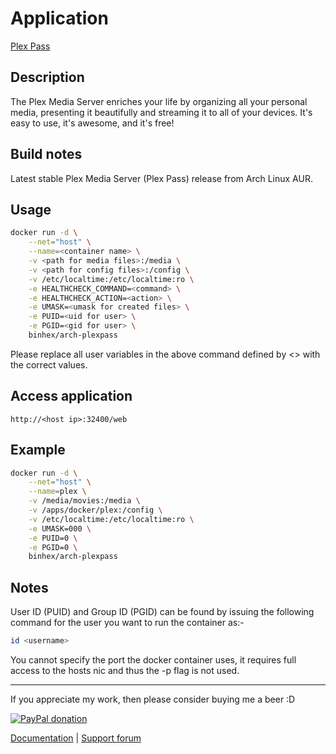 # Application

[Plex Pass](https://plex.tv/)

## Description

The Plex Media Server enriches your life by organizing all your personal media,
presenting it beautifully and streaming it to all of your devices. It's easy to
use, it's awesome, and it's free!

## Build notes

Latest stable Plex Media Server (Plex Pass) release from Arch Linux AUR.

## Usage

```bash
docker run -d \
    --net="host" \
    --name=<container name> \
    -v <path for media files>:/media \
    -v <path for config files>:/config \
    -v /etc/localtime:/etc/localtime:ro \
    -e HEALTHCHECK_COMMAND=<command> \
    -e HEALTHCHECK_ACTION=<action> \
    -e UMASK=<umask for created files> \
    -e PUID=<uid for user> \
    -e PGID=<gid for user> \
    binhex/arch-plexpass
```

Please replace all user variables in the above command defined by <> with the
correct values.

## Access application

`http://<host ip>:32400/web`

## Example

```bash
docker run -d \
    --net="host" \
    --name=plex \
    -v /media/movies:/media \
    -v /apps/docker/plex:/config \
    -v /etc/localtime:/etc/localtime:ro \
    -e UMASK=000 \
    -e PUID=0 \
    -e PGID=0 \
    binhex/arch-plexpass
```

## Notes

User ID (PUID) and Group ID (PGID) can be found by issuing the following command
for the user you want to run the container as:-

```bash
id <username>
```

You cannot specify the port the docker container uses, it requires full access
to the hosts nic and thus the -p flag is not used.
___
If you appreciate my work, then please consider buying me a beer  :D

[![PayPal donation](https://www.paypal.com/en_US/i/btn/btn_donate_SM.gif)](https://www.paypal.com/cgi-bin/webscr?cmd=_s-xclick&hosted_button_id=MM5E27UX6AUU4)

[Documentation](https://github.com/binhex/documentation) | [Support forum](http://forums.unraid.net/index.php?topic=45845.0)

